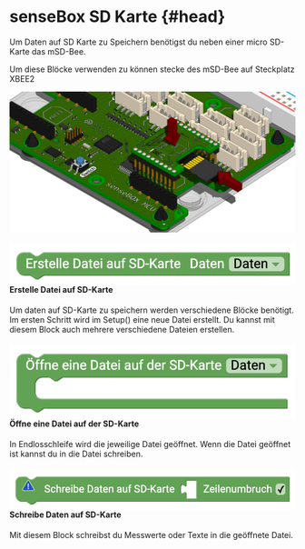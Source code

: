 # senseBox SD Karte {#head}

<div class="description">Um Daten auf SD Karte zu Speichern benötigst du neben einer micro SD-Karte das mSD-Bee. 
</div>
<p>Um diese Blöcke verwenden zu können stecke des mSD-Bee auf Steckplatz XBEE2</p>
<div class="container">
    <div class="row">
        <div class="col-md-12" id="mSD-Bee">
            <img src="../pictures/components/mSD-bee.png" alt="block" align="center">
        </div>
    </div>


<div class="container">
    <div class="row">
        <div class="col-md-6" id="createSD">
            <img src="../pictures/blocks/sd/sd1.png" alt="block" align="left">
        </div>
        <div class="col-md-6">
            <h4>Erstelle Datei auf SD-Karte</h4>
            Um daten auf SD-Karte zu speichern werden verschiedene Blöcke benötigt. Im ersten Schritt wird im Setup() eine neue Datei erstellt. Du kannst mit diesem Block auch mehrere verschiedene Dateien erstellen. 
        </div>
    </div>
</div>

<div class="line"></div>

<div class="container">
    <div class="row">
        <div class="col-md-6" id="openSD">
            <img src="../pictures/blocks/sd/sd2.png" alt="block" align="left">
        </div>
        <div class="col-md-6">
            <h4>Öffne eine Datei auf der SD-Karte</h4>
           In Endlosschleife wird die jeweilige Datei geöffnet. Wenn die Datei geöffnet ist kannst du in die Datei schreiben. 
        </div>
    </div>
</div>


<div class="container">
    <div class="row">
        <div class="col-md-6" id="saveSD">
            <img src="../pictures/blocks/sd/sd3.png" alt="block" align="left">
        </div>
        <div class="col-md-6">
        <h4>Schreibe Daten auf SD-Karte</h4>
            Mit diesem Block schreibst du Messwerte oder Texte in die geöffnete Datei. 
        </div>
    </div>
</div>


